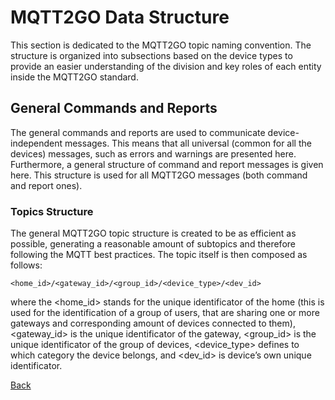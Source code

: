 
# MQTT2GO Data Structure
This section is dedicated to the MQTT2GO topic naming convention. The structure is organized into subsections based on the device types to provide an easier understanding of the division and key roles of each entity inside the MQTT2GO standard.

## General Commands and Reports
The general commands and reports are used to communicate device-independent messages. This means that all universal (common for all the devices) messages, such as errors and warnings are presented here. Furthermore, a general structure of command and report messages is given here. This structure is used for all MQTT2GO messages (both command and report ones).

### Topics Structure
The general MQTT2GO topic structure is created to be as efficient as possible, generating a reasonable amount of subtopics and therefore following the MQTT best practices. The topic itself is then composed as follows:

```
<home_id>/<gateway_id>/<group_id>/<device_type>/<dev_id>
```

where the \<home_id\> stands for the unique identificator of the home (this is used for the identification of a group of users, that are sharing one or more gateways and corresponding amount of devices connected to them),
\<gateway_id\> is the unique identificator of the gateway,
\<group_id\> is the unique identificator of the group of devices,
\<device_type\> defines to which category the device belongs,
and \<dev_id\> is device’s own unique identificator.


[Back](./)